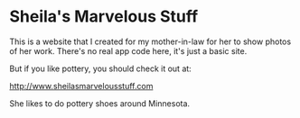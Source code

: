 # Sheila's Marvelous Stuff

This is a website that I created for my mother-in-law for her to show photos of her work. There's no real app code here, it's just a basic site.

But if you like pottery, you should check it out at:

http://www.sheilasmarvelousstuff.com

She likes to do pottery shoes around Minnesota.
